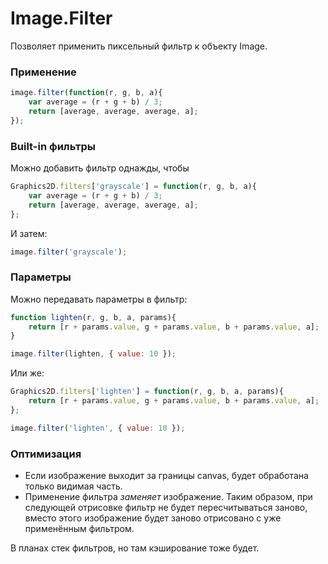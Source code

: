 Image.Filter
===================

Позволяет применить пиксельный фильтр к объекту Image.
### Применение
```js
image.filter(function(r, g, b, a){
    var average = (r + g + b) / 3;
    return [average, average, average, a];
});
```

### Built-in фильтры
Можно добавить фильтр однажды, чтобы 
```js
Graphics2D.filters['grayscale'] = function(r, g, b, a){
    var average = (r + g + b) / 3;
    return [average, average, average, a];
};
```
И затем:
```js
image.filter('grayscale');
```

### Параметры
Можно передавать параметры в фильтр:
```js
function lighten(r, g, b, a, params){
    return [r + params.value, g + params.value, b + params.value, a];
}

image.filter(lighten, { value: 10 });
```
Или же:
```js
Graphics2D.filters['lighten'] = function(r, g, b, a, params){
    return [r + params.value, g + params.value, b + params.value, a];
};

image.filter('lighten', { value: 10 });
```

### Оптимизация
 - Если изображение выходит за границы canvas, будет обработана только видимая часть.
 - Применение фильтра *заменяет* изображение. Таким образом, при следующей отрисовке фильтр не будет пересчитываться заново, вместо этого изображение будет заново отрисовано с уже применённым фильтром.

В планах стек фильтров, но там кэширование тоже будет.
